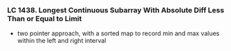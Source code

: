 ### LC 1438. Longest Continuous Subarray With Absolute Diff Less Than or Equal to Limit
* two pointer approach, with a sorted map to record min and max values within the left and right interval